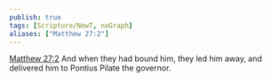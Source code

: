 ```yaml
---
publish: true
tags: [Scripture/NewT, noGraph]
aliases: ["Matthew 27:2"]
---
```

[Matthew 27:2](https://churchofjesuschrist.org/study/scriptures/nt/matt/27?lang=eng&id=p2#p2) And when they had bound him, they led him away, and delivered him to Pontius Pilate the governor.
